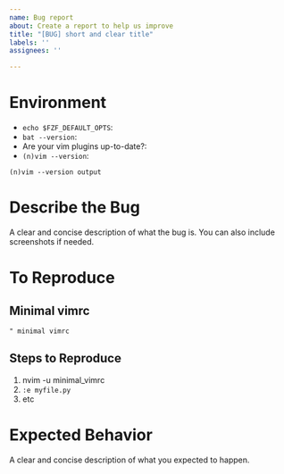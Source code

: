 ```yaml
---
name: Bug report
about: Create a report to help us improve
title: "[BUG] short and clear title"
labels: ''
assignees: ''

---
```


# Environment
  - ```echo $FZF_DEFAULT_OPTS```:
  - ```bat --version```:
  - Are your vim plugins up-to-date?:
  - ```(n)vim --version```:
```
(n)vim --version output
```

# Describe the Bug
A clear and concise description of what the bug is.
You can also include screenshots if needed.

# To Reproduce
## **Minimal** vimrc
```vim
" minimal vimrc
```

## Steps to Reproduce
1. nvim -u minimal_vimrc
2. ```:e myfile.py```
3. etc

# Expected Behavior
A clear and concise description of what you expected to happen.
